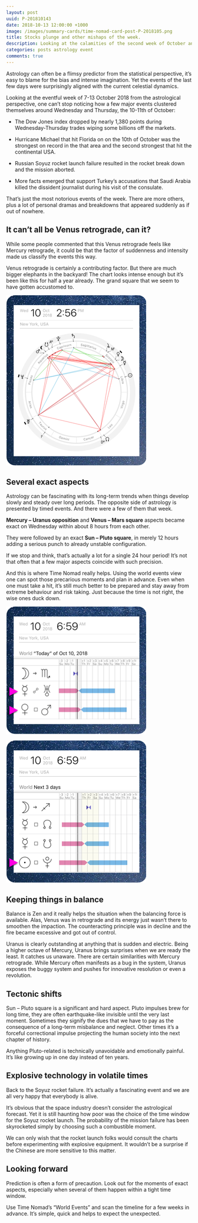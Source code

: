 ```yaml
---
layout: post
uuid: P-201810143
date: 2018-10-13 12:00:00 +1000
image: /images/summary-cards/time-nomad-card-post-P-2018105.png
title: Stocks plunge and other mishaps of the week.
description: Looking at the calamities of the second week of October and why this time they actually make a lot of astrological sense.
categories: posts astrology event
comments: true
---
```


Astrology can often be a flimsy predictor from the statistical perspective, it’s easy to blame for the bias and intense imagination. Yet the events of the last few days were surprisingly aligned with the current celestial dynamics.

Looking at the eventful week of 7-13 October 2018 from the astrological perspective, one can’t stop noticing how a few major events clustered themselves around Wednesday and Thursday, the 10-11th of October:

* The Dow Jones index dropped by nearly 1,380 points during Wednesday-Thursday trades wiping some billions off the markets.

* Hurricane Michael that hit Florida on on the 10th of October was the strongest on record in the that area and the second strongest that hit the continental USA.

* Russian Soyuz rocket launch failure resulted in the rocket break down and the mission aborted.

* More facts emerged that support Turkey’s accusations that Saudi Arabia killed the dissident journalist during his visit of the consulate.

That’s just the most notorious events of the week. There are more others, plus a lot of personal dramas and breakdowns that appeared suddenly as if out of nowhere.

## It can’t all be Venus retrograde, can it?

While some people commented that this Venus retrograde feels like Mercury retrograde, it could be that the factor of suddenness and intensity made us classify the events this way.

Venus retrograde is certainly a contributing factor. But there are much bigger elephants in the backyard! The chart looks intense enough but it’s been like this for half a year already. The grand square that we seem to have gotten accustomed to.

![Astrological chart for October 10, 2018](/images/charts/time-nomad-chart-2018-10-10.png "Astrological chart for October 10, 2018")

## Several exact aspects 

Astrology can be fascinating with its long-term trends when things develop slowly and steady over long periods. The opposite side of astrology is presented by timed events. And there were a few of them that week.

**Mercury – Uranus opposition** and **Venus – Mars square** aspects became exact on Wednesday within about 8 hours from each other.

They were followed by an exact **Sun – Pluto square**, in merely 12 hours adding a serious punch to already unstable configuration.

If we stop and think, that’s actually a lot for a single 24 hour period! It’s not that often that a few major aspects coincide with such precision.

And this is where Time Nomad really helps. Using the world events view one can spot those precarious moments and plan in advance. Even when one must take a hit, it’s still much better to be prepared and stay away from extreme behaviour and risk taking. Just because the time is not right, the wise ones duck down.

![Astrological events timeline for October 10, 2018](/images/charts/time-nomad-events-2018-10-10.png "Astrological events timeline for October 10, 2018")

![Astrological events timeline for October 11, 2018](/images/charts/time-nomad-events-2018-10-11.png "Astrological events timeline for October 11, 2018")

## Keeping things in balance

Balance is Zen and it really helps the situation when the balancing force is available. Alas, Venus was in retrograde and its energy just wasn’t there to smoothen the impaction. The counteracting principle was in decline and the fire became excessive and got out of control.

Uranus is clearly outstanding at anything that is sudden and electric. Being a higher octave of Mercury, Uranus brings surprises when we are ready the least. It catches us unaware. There are certain similarities with Mercury retrograde. While Mercury often manifests as a bug in the system, Uranus exposes the buggy system and pushes for innovative resolution or even a revolution.

## Tectonic shifts

Sun – Pluto square is a significant and hard aspect. Pluto impulses brew for long time, they are often earthquake-like invisible until the very last moment. Sometimes they signify the dues that we have to pay as the consequence of a long-term misbalance and neglect. Other times it’s a forceful correctional impulse projecting the human society into the next chapter of history. 

Anything Pluto-related is technically unavoidable and emotionally painful. It’s like growing up in one day instead of ten years.

## Explosive technology in volatile times

Back to the Soyuz rocket failure. It’s actually a fascinating event and we are all very happy that everybody is alive.

It’s obvious that the space industry doesn’t consider the astrological forecast. Yet it is still haunting how poor was the choice of the time window for the Soyuz rocket launch. The probability of the mission failure has been skyrocketed simply by choosing such a combustible moment. 

We can only wish that the rocket launch folks would consult the charts before experimenting with explosive equipment. It wouldn’t be a surprise if the Chinese are more sensitive to this matter.

## Looking forward

Prediction is often a form of precaution. Look out for the moments of exact aspects, especially when several of them happen within a tight time window. 

Use Time Nomad’s “World Events” and scan the timeline for a few weeks in advance. It’s simple, quick and helps to expect the unexpected.

